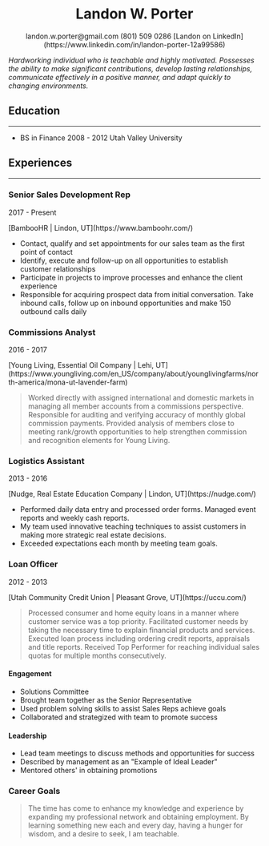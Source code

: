 <h1 align="center">Landon W. Porter
</h1>

<p align="center">landon.w.porter@gmail.com (801) 509 0286 [Landon on LinkedIn](https://www.linkedin.com/in/landon-porter-12a99586)
</p>

 _Hardworking individual who is teachable and highly motivated. Possesses the ability to make significant contributions, develop lasting relationships, communicate effectively in a positive manner, and adapt quickly to changing environments._

## Education

---
* BS in Finance
2008 - 2012
Utah Valley University

## Experiences

---
### Senior Sales Development Rep
2017 - Present
<p>[BambooHR  |  Lindon, UT](https://www.bamboohr.com/)</p>

* Contact, qualify and set appointments for our sales team as the first point of contact
* Identify, execute and follow-up on all opportunities to establish customer relationships
* Participate in projects to improve processes and enhance the client experience
* Responsible for acquiring prospect data from initial conversation. Take inbound calls, follow up on inbound opportunities and make 150 outbound calls daily


### Commissions Analyst
2016 - 2017
<p>[Young Living, Essential Oil Company  |  Lehi, UT](https://www.youngliving.com/en_US/company/about/younglivingfarms/north-america/mona-ut-lavender-farm)</p>

>Worked directly with assigned international and domestic markets in managing all member accounts from a commissions perspective. Responsible for auditing and verifying accuracy of monthly global commission payments. Provided analysis of members close to meeting rank/growth opportunities to help strengthen commission and recognition elements for Young Living.


### Logistics Assistant
2013 - 2016
<p>[Nudge, Real Estate Education Company  |  Lindon, UT](https://nudge.com/)</p>

* Performed daily data entry and processed order forms. Managed event reports and weekly cash reports.
* My team used innovative teaching techniques to assist customers in making more strategic real estate decisions.
* Exceeded expectations each month by meeting team goals.



### Loan Officer
2012 - 2013
<p>[Utah Community Credit Union  |  Pleasant Grove, UT](https://uccu.com/)</p>

>Processed consumer and home equity loans in a manner where customer service was a top priority. Facilitated customer needs by taking the necessary time to explain financial products and services. Executed loan process including ordering credit reports, appraisals and title reports. Received Top Performer for reaching individual sales quotas for multiple months consecutively.


#### Engagement
* Solutions Committee
* Brought team together as the Senior Representative
* Used problem solving skills to assist Sales Reps achieve goals
* Collaborated and strategized with team to promote success

#### Leadership
* Lead team meetings to discuss methods and opportunities for success
* Described by management as an "Example of Ideal Leader"
* Mentored others' in obtaining promotions

### Career Goals
>The time has come to enhance my knowledge and experience by expanding my professional network and obtaining employment. By learning something new each and every day, having a hunger for wisdom, and a desire to seek, I am teachable.
